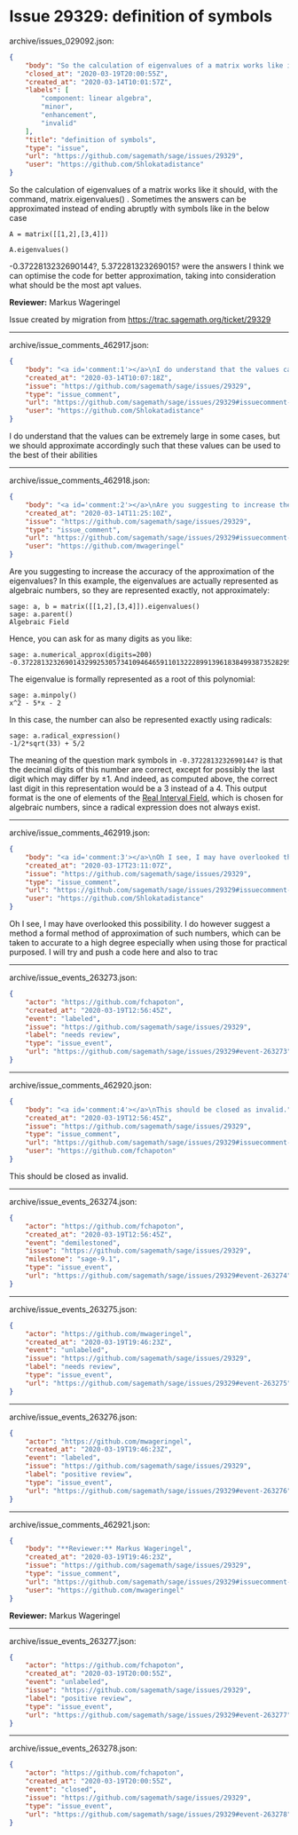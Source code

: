 # Issue 29329: definition of symbols

archive/issues_029092.json:
```json
{
    "body": "So the calculation of eigenvalues of a matrix works like it should, with the command, matrix.eigenvalues()\n. Sometimes the answers can be approximated instead of ending abruptly with symbols like in the below case\n\n```\nA = matrix([[1,2],[3,4]])\n```\n\n```\nA.eigenvalues()\n```\n-0.3722813232690144?, 5.372281323269015?\nwere the answers\nI think we can optimise the code for better approximation, taking into consideration what should be the most apt values.\n\n**Reviewer:** Markus Wageringel\n\nIssue created by migration from https://trac.sagemath.org/ticket/29329\n\n",
    "closed_at": "2020-03-19T20:00:55Z",
    "created_at": "2020-03-14T10:01:57Z",
    "labels": [
        "component: linear algebra",
        "minor",
        "enhancement",
        "invalid"
    ],
    "title": "definition of symbols",
    "type": "issue",
    "url": "https://github.com/sagemath/sage/issues/29329",
    "user": "https://github.com/Shlokatadistance"
}
```
So the calculation of eigenvalues of a matrix works like it should, with the command, matrix.eigenvalues()
. Sometimes the answers can be approximated instead of ending abruptly with symbols like in the below case

```
A = matrix([[1,2],[3,4]])
```

```
A.eigenvalues()
```
-0.3722813232690144?, 5.372281323269015?
were the answers
I think we can optimise the code for better approximation, taking into consideration what should be the most apt values.

**Reviewer:** Markus Wageringel

Issue created by migration from https://trac.sagemath.org/ticket/29329





---

archive/issue_comments_462917.json:
```json
{
    "body": "<a id='comment:1'></a>\nI do understand that the values can be extremely large in some cases, but we should approximate accordingly such that these values can be used to the best of their abilities",
    "created_at": "2020-03-14T10:07:18Z",
    "issue": "https://github.com/sagemath/sage/issues/29329",
    "type": "issue_comment",
    "url": "https://github.com/sagemath/sage/issues/29329#issuecomment-462917",
    "user": "https://github.com/Shlokatadistance"
}
```

<a id='comment:1'></a>
I do understand that the values can be extremely large in some cases, but we should approximate accordingly such that these values can be used to the best of their abilities



---

archive/issue_comments_462918.json:
```json
{
    "body": "<a id='comment:2'></a>\nAre you suggesting to increase the accuracy of the approximation of the eigenvalues? In this example, the eigenvalues are actually represented as algebraic numbers, so they are represented exactly, not approximately:\n\n```\nsage: a, b = matrix([[1,2],[3,4]]).eigenvalues()\nsage: a.parent()\nAlgebraic Field\n```\nHence, you can ask for as many digits as you like:\n\n```\nsage: a.numerical_approx(digits=200)\n-0.37228132326901432992530573410946465911013222899139618384993873528295036072870231351356268279839406120977873847282541893496741130760170170080926600978115388636398900830295790329685698714802834461041965\n```\nThe eigenvalue is formally represented as a root of this polynomial:\n\n```\nsage: a.minpoly()\nx^2 - 5*x - 2\n```\nIn this case, the number can also be represented exactly using radicals:\n\n```\nsage: a.radical_expression()\n-1/2*sqrt(33) + 5/2\n```\n\nThe meaning of the question mark symbols in `-0.3722813232690144?` is that the decimal digits of this number are correct, except for possibly the last digit which may differ by \u00b11. And indeed, as computed above, the correct last digit in this representation would be a 3 instead of a 4. This output format is the one of elements of the [Real Interval Field](https://doc.sagemath.org/html/en/reference/rings_numerical/sage/rings/real_mpfi.html), which is chosen for algebraic numbers, since a radical expression does not always exist.",
    "created_at": "2020-03-14T11:25:10Z",
    "issue": "https://github.com/sagemath/sage/issues/29329",
    "type": "issue_comment",
    "url": "https://github.com/sagemath/sage/issues/29329#issuecomment-462918",
    "user": "https://github.com/mwageringel"
}
```

<a id='comment:2'></a>
Are you suggesting to increase the accuracy of the approximation of the eigenvalues? In this example, the eigenvalues are actually represented as algebraic numbers, so they are represented exactly, not approximately:

```
sage: a, b = matrix([[1,2],[3,4]]).eigenvalues()
sage: a.parent()
Algebraic Field
```
Hence, you can ask for as many digits as you like:

```
sage: a.numerical_approx(digits=200)
-0.37228132326901432992530573410946465911013222899139618384993873528295036072870231351356268279839406120977873847282541893496741130760170170080926600978115388636398900830295790329685698714802834461041965
```
The eigenvalue is formally represented as a root of this polynomial:

```
sage: a.minpoly()
x^2 - 5*x - 2
```
In this case, the number can also be represented exactly using radicals:

```
sage: a.radical_expression()
-1/2*sqrt(33) + 5/2
```

The meaning of the question mark symbols in `-0.3722813232690144?` is that the decimal digits of this number are correct, except for possibly the last digit which may differ by ±1. And indeed, as computed above, the correct last digit in this representation would be a 3 instead of a 4. This output format is the one of elements of the [Real Interval Field](https://doc.sagemath.org/html/en/reference/rings_numerical/sage/rings/real_mpfi.html), which is chosen for algebraic numbers, since a radical expression does not always exist.



---

archive/issue_comments_462919.json:
```json
{
    "body": "<a id='comment:3'></a>\nOh I see, I may have overlooked this possibility. I do however suggest a method a formal method of approximation of such numbers, which can be taken to accurate to a high degree especially when using those for practical purposed. I will try and push a code here and also to trac",
    "created_at": "2020-03-17T23:11:07Z",
    "issue": "https://github.com/sagemath/sage/issues/29329",
    "type": "issue_comment",
    "url": "https://github.com/sagemath/sage/issues/29329#issuecomment-462919",
    "user": "https://github.com/Shlokatadistance"
}
```

<a id='comment:3'></a>
Oh I see, I may have overlooked this possibility. I do however suggest a method a formal method of approximation of such numbers, which can be taken to accurate to a high degree especially when using those for practical purposed. I will try and push a code here and also to trac



---

archive/issue_events_263273.json:
```json
{
    "actor": "https://github.com/fchapoton",
    "created_at": "2020-03-19T12:56:45Z",
    "event": "labeled",
    "issue": "https://github.com/sagemath/sage/issues/29329",
    "label": "needs review",
    "type": "issue_event",
    "url": "https://github.com/sagemath/sage/issues/29329#event-263273"
}
```



---

archive/issue_comments_462920.json:
```json
{
    "body": "<a id='comment:4'></a>\nThis should be closed as invalid.",
    "created_at": "2020-03-19T12:56:45Z",
    "issue": "https://github.com/sagemath/sage/issues/29329",
    "type": "issue_comment",
    "url": "https://github.com/sagemath/sage/issues/29329#issuecomment-462920",
    "user": "https://github.com/fchapoton"
}
```

<a id='comment:4'></a>
This should be closed as invalid.



---

archive/issue_events_263274.json:
```json
{
    "actor": "https://github.com/fchapoton",
    "created_at": "2020-03-19T12:56:45Z",
    "event": "demilestoned",
    "issue": "https://github.com/sagemath/sage/issues/29329",
    "milestone": "sage-9.1",
    "type": "issue_event",
    "url": "https://github.com/sagemath/sage/issues/29329#event-263274"
}
```



---

archive/issue_events_263275.json:
```json
{
    "actor": "https://github.com/mwageringel",
    "created_at": "2020-03-19T19:46:23Z",
    "event": "unlabeled",
    "issue": "https://github.com/sagemath/sage/issues/29329",
    "label": "needs review",
    "type": "issue_event",
    "url": "https://github.com/sagemath/sage/issues/29329#event-263275"
}
```



---

archive/issue_events_263276.json:
```json
{
    "actor": "https://github.com/mwageringel",
    "created_at": "2020-03-19T19:46:23Z",
    "event": "labeled",
    "issue": "https://github.com/sagemath/sage/issues/29329",
    "label": "positive review",
    "type": "issue_event",
    "url": "https://github.com/sagemath/sage/issues/29329#event-263276"
}
```



---

archive/issue_comments_462921.json:
```json
{
    "body": "**Reviewer:** Markus Wageringel",
    "created_at": "2020-03-19T19:46:23Z",
    "issue": "https://github.com/sagemath/sage/issues/29329",
    "type": "issue_comment",
    "url": "https://github.com/sagemath/sage/issues/29329#issuecomment-462921",
    "user": "https://github.com/mwageringel"
}
```

**Reviewer:** Markus Wageringel



---

archive/issue_events_263277.json:
```json
{
    "actor": "https://github.com/fchapoton",
    "created_at": "2020-03-19T20:00:55Z",
    "event": "unlabeled",
    "issue": "https://github.com/sagemath/sage/issues/29329",
    "label": "positive review",
    "type": "issue_event",
    "url": "https://github.com/sagemath/sage/issues/29329#event-263277"
}
```



---

archive/issue_events_263278.json:
```json
{
    "actor": "https://github.com/fchapoton",
    "created_at": "2020-03-19T20:00:55Z",
    "event": "closed",
    "issue": "https://github.com/sagemath/sage/issues/29329",
    "type": "issue_event",
    "url": "https://github.com/sagemath/sage/issues/29329#event-263278"
}
```
